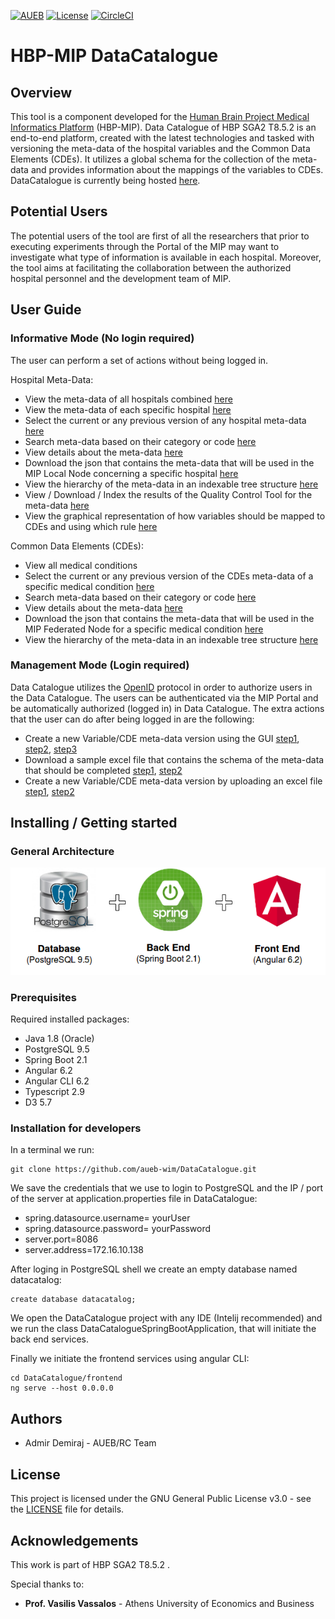 [![AUEB](https://img.shields.io/badge/AUEB-RC-red.svg)](https://www.aueb.gr/) [![License](https://img.shields.io/badge/license-AGPL--3.0-blue.svg)](https://github.com/HBPMedical/DataCatalogue/blob/master/LICENSE) [![CircleCI](https://circleci.com/gh/aueb-wim/DataCatalogue.svg?style=svg)](https://circleci.com/gh/aueb-wim/DataCatalogue)

# HBP-MIP DataCatalogue
## Overview
This tool is a component developed for the [Human Brain Project Medical Informatics Platform](https://www.humanbrainproject.eu/en/medicine/medical-informatics-platform/) (HBP-MIP). Data Catalogue of HBP SGA2 T8.5.2 is an end-to-end platform, created with the latest technologies and tasked with versioning the meta-data of the hospital variables and the Common Data Elements (CDEs). It utilizes a global schema for the collection of the meta-data and provides information about the mappings of the variables to CDEs. DataCatalogue is currently being hosted [here](http://195.251.252.222:2442/hospitals/).

## Potential Users
The potential users of the tool are first of all the researchers that prior to executing experiments through the Portal of the MIP may want to investigate what type of information is available in each hospital. Moreover, the tool aims at facilitating the collaboration between the authorized hospital personnel and the development team of MIP.

## User Guide
### Informative Mode (No login required)
The user can perform a set of actions without being logged in.

Hospital Meta-Data:
-   View the meta-data of all hospitals combined [here](https://github.com/HBPMedical/DataCatalogue/blob/master/frontend/src/assets/images/l1.png)
-   View the meta-data of each specific hospital [here](https://github.com/HBPMedical/DataCatalogue/blob/master/frontend/src/assets/images/l2.png)
-   Select the current or any previous version of any hospital meta-data [here](https://github.com/HBPMedical/DataCatalogue/blob/master/frontend/src/assets/images/l2.png)
-   Search meta-data based on their category or code [here](https://github.com/HBPMedical/DataCatalogue/blob/master/frontend/src/assets/images/l2.png)
-   View details about the meta-data [here](https://github.com/HBPMedical/DataCatalogue/blob/master/frontend/src/assets/images/l2.png)
-   Download the json that contains the meta-data that will be used in the MIP Local Node concerning a specific hospital [here](https://github.com/HBPMedical/DataCatalogue/blob/master/frontend/src/assets/images/l2.png)
-   View the hierarchy of the meta-data in an indexable tree structure [here](https://github.com/HBPMedical/DataCatalogue/blob/master/frontend/src/assets/images/l3.png)
-   View / Download / Index  the results of the Quality Control Tool for the meta-data [here](https://github.com/HBPMedical/DataCatalogue/blob/master/frontend/src/assets/images/l4.png)
-   View the graphical representation of how variables should be mapped to CDEs and using which rule [here](https://github.com/HBPMedical/DataCatalogue/blob/master/frontend/src/assets/images/l5.png)

Common Data Elements (CDEs):
-   View all medical conditions
-   Select the current or any previous version of the CDEs meta-data of a specific medical condition [here](https://github.com/HBPMedical/DataCatalogue/blob/master/frontend/src/assets/images/l6.png)
-   Search meta-data based on their category or code [here](https://github.com/HBPMedical/DataCatalogue/blob/master/frontend/src/assets/images/l6.png)
-   View details about the meta-data [here](https://github.com/HBPMedical/DataCatalogue/blob/master/frontend/src/assets/images/l6.png)
-   Download the json that contains the meta-data that will be used in the MIP Federated Node for a specific medical condition [here](https://github.com/HBPMedical/DataCatalogue/blob/master/frontend/src/assets/images/l6.png)
-   View the hierarchy of the meta-data in an indexable tree structure [here](https://github.com/HBPMedical/DataCatalogue/blob/master/frontend/src/assets/images/l7.png)

### Management Mode (Login required)
Data Catalogue utilizes the [OpenID](https://collab.humanbrainproject.eu/#/collab/54/nav/35256) protocol in order to authorize users in the Data Catalogue. The users can be authenticated via the MIP Portal and be automatically authorized (logged in) in Data Catalogue. The extra actions that the user can do after being logged in are the following: 
-   Create a new Variable/CDE meta-data version using the GUI [step1](https://github.com/HBPMedical/DataCatalogue/blob/master/frontend/src/assets/images/l11.png), [step2](https://github.com/HBPMedical/DataCatalogue/blob/master/frontend/src/assets/images/l8_2.png), [step3](https://github.com/HBPMedical/DataCatalogue/blob/master/frontend/src/assets/images/l8_1.png)
-   Download a sample excel file that contains the schema of the meta-data that should be completed [step1](https://github.com/HBPMedical/DataCatalogue/blob/master/frontend/src/assets/images/l9.png), [step2](https://github.com/HBPMedical/DataCatalogue/blob/master/frontend/src/assets/images/l10.png)
-   Create a new Variable/CDE meta-data version by uploading an excel file [step1](https://github.com/HBPMedical/DataCatalogue/blob/master/frontend/src/assets/images/l9.png), [step2](https://github.com/HBPMedical/DataCatalogue/blob/master/frontend/src/assets/images/l10.png)

## Installing / Getting started
### General Architecture
![architecture](https://github.com/HBPMedical/DataCatalogue/blob/master/frontend/src/assets/images/architecture.png) 

### Prerequisites

Required installed packages:

-   Java 1.8 (Oracle)
-   PostgreSQL 9.5
-   Spring Boot 2.1
-   Angular 6.2
-   Angular CLI 6.2
-   Typescript 2.9
-   D3 5.7

### Installation for developers

In a terminal we run:

```shell
git clone https://github.com/aueb-wim/DataCatalogue.git
```

We save the credentials that we use to login to PostgreSQL and the IP / port of the server at application.properties file in DataCatalogue:
-   spring.datasource.username= yourUser
-   spring.datasource.password= yourPassword
-   server.port=8086
-   server.address=172.16.10.138

After loging in PostgreSQL shell we create an empty database named datacatalog:
```shell
create database datacatalog;
```
We open the DataCatalogue project with any IDE (Intelij recommended) and we run the class DataCatalogueSpringBootApplication, that will initiate the back end services.

Finally we initiate the frontend services using angular CLI:
``` shell 
cd DataCatalogue/frontend
ng serve --host 0.0.0.0
```

## Authors

-   Admir Demiraj - AUEB/RC Team

## License

This project is licensed under the GNU General Public License v3.0 - see the [LICENSE](LICENSE) file for details.

## Acknowledgements

This work is part of HBP SGA2 T8.5.2 .

Special thanks to:

-   **Prof. Vasilis Vassalos** - Athens University of Economics and Business

